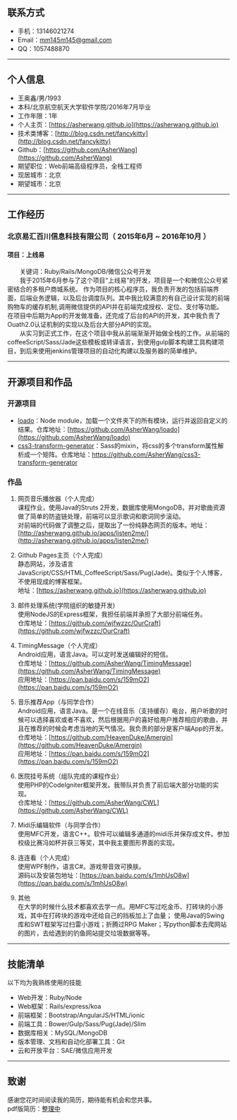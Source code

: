 ## 联系方式  

- 手机：13146021274  
- Email：mm145m145@gmail.com  
- QQ：1057488870  

---

## 个人信息

- 王奥鑫/男/1993 
- 本科/北京航空航天大学软件学院/2016年7月毕业 
- 工作年限：1年  
- 个人主页：[https://asherwang.github.io](https://asherwang.github.io)   
- 技术类博客：[http://blog.csdn.net/fancykitty](http://blog.csdn.net/fancykitty)
- Github：[https://github.com/AsherWang](https://github.com/AsherWang)   
- 期望职位：Web前端高级程序员，全栈工程师  
- 现居城市：北京 
- 期望城市：北京

---

## 工作经历

### 北京易汇百川信息科技有限公司（ 2015年6月 ~ 2016年10月 ）

#### 项目：上线易  
　　关键词：Ruby/Rails/MongoDB/微信公众号开发  
　　我于2015年6月参与了这个项目“上线易”的开发，项目是一个和微信公众号紧密结合的多租户商城系统。
作为项目的核心程序员，我负责开发的包括前端界面，后端业务逻辑，以及后台调度队列。其中我比较满意的有自己设计实现的前端购物车的缓存机制,调用微信提供的API并在前端完成授权、定位、支付等功能。
在项目中后期为App的开发做准备，还完成了后台的API的开发，其中我负责了Ouath2.0认证机制的实现以及后台大部分API的实现。   
　　从实习到正式工作，在这个项目中我从前端渐渐开始做全栈的工作。从前端的coffeeScript/Sass/Jade这些模板或转译语言，到使用gulp脚本构建工具构建项目，到后来使用jenkins管理项目的自动化构建以及服务器的简单维护。 

---

## 开源项目和作品

### 开源项目

- [loado](https://github.com/AsherWang/loado)：Node module，加载一个文件夹下的所有模块，运行并返回自定义的结果。仓库地址：[https://github.com/AsherWang/loado](https://github.com/AsherWang/loado)  
- [css3-transform-generator](https://github.com/AsherWang/css3-transform-generator)：Sass的mixin，将css的多个transform属性解析成一个矩阵。仓库地址：https://github.com/AsherWang/css3-transform-generator  

### 作品  
1. 网页音乐播放器（个人完成）  
    课程作业，使用Java的Struts 2开发，数据库使用MongoDB，并对歌曲资源做了简单的防盗链处理，前端可以显示歌词和歌词同步滚动。  
    对前端的代码做了调整之后，提取出了一份纯静态网页的版本。地址：[http://asherwang.github.io/apps/listen2me/](http://asherwang.github.io/apps/listen2me/)
    
2. Github Pages主页（个人完成）  
    静态网站，涉及语言JavaScript/CSS/HTML,CoffeeScript/Sass/Pug(Jade)。类似于个人博客，不使用现成的博客框架。    
    地址：[https://asherwang.github.io](https://asherwang.github.io)  

3. 邮件处理系统(学院组织的敏捷开发)  
    使用NodeJS的Express框架，我担任前端并承担了大部分前端任务。  
    仓库地址：[https://github.com/wjfwzzc/OurCraft](https://github.com/wjfwzzc/OurCraft)

4. TimingMessage（个人完成）  
    Android应用，语言Java。可以定时发送编辑好的短信。  
    仓库地址：[https://github.com/AsherWang/TimingMessage](https://github.com/AsherWang/TimingMessage)    
    应用地址：[https://pan.baidu.com/s/159mO2](https://pan.baidu.com/s/159mO2)  
    
5. 音乐推荐App（与同学合作）  
    Android应用，语言Java。是一个在线音乐（支持缓存）电台，用户听歌的时候可以选择喜欢或者不喜欢，然后根据用户的喜好给用户推荐相应的歌曲，并且在推荐的时候会考虑当地的天气情况。我负责的部分是客户端App的开发。  
    仓库地址：[https://github.com/HeavenDuke/Amergin](https://github.com/HeavenDuke/Amergin)  
    应用地址：[https://pan.baidu.com/s/159mO2](https://pan.baidu.com/s/159mO2)  

6. 医院挂号系统（组队完成的课程作业）  
    使用PHP的CodeIgniter框架开发。我带队并负责了前后端大部分功能的实现。  
    仓库地址：[https://github.com/AsherWang/CWL](https://github.com/AsherWang/CWL)
   
7. Midi乐编辑软件（与同学合作）  
    使用MFC开发，语言C++。软件可以编辑多通道的midi乐并保存成文件。参加校级比赛冯如杯并获三等奖，其中我主要图形界面的实现。  
    
8. 连连看（个人完成）  
    使用WPF制作，语言C#。游戏带音效可换肤。  
    源码以及安装包地址：[https://pan.baidu.com/s/1mhUsO8w](https://pan.baidu.com/s/1mhUsO8w)  
    
9. 其他  
    在大学的时候什么技术都喜欢去学一点。用MFC写过吃金币、打砖块的小游戏，其中在打砖块的游戏中还给自己的挡板加上了血量；
    使用Java的Swing库和SWT框架写过扫雷小游戏；折腾过RPG Maker；写python脚本去爬网站的图片，去给遇到的钓鱼网站提交垃圾数据等等。  
     
----

## 技能清单

以下均为我熟练使用的技能  

- Web开发：Ruby/Node 
- Web框架：Rails/express/koa
- 前端框架：Bootstrap/AngularJS/HTML/ionic
- 前端工具：Bower/Gulp/Sass/Pug(Jade)/Slim
- 数据库相关：MySQL/MongoDB
- 版本管理、文档和自动化部署工具：Git
- 云和开放平台：SAE/微信应用开发


---

## 致谢
感谢您花时间阅读我的简历，期待能有机会和您共事。  
pdf版简历：[整理中](#)